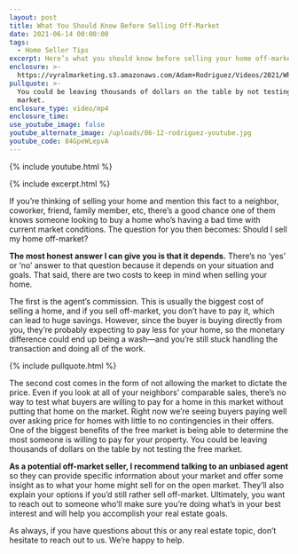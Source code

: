 ```yaml
---
layout: post
title: What You Should Know Before Selling Off-Market
date: 2021-06-14 00:00:00
tags:
  - Home Seller Tips
excerpt: Here’s what you should know before selling your home off-market.
enclosure: >-
  https://vyralmarketing.s3.amazonaws.com/Adam+Rodriguez/Videos/2021/What+You+Should+Know+Before+Selling+Off-Market.mp4
pullquote: >-
  You could be leaving thousands of dollars on the table by not testing the free
  market.
enclosure_type: video/mp4
enclosure_time:
use_youtube_image: false
youtube_alternate_image: /uploads/06-12-rodriguez-youtube.jpg
youtube_code: 84GpeWLepvA
---
```

{% include youtube.html %}

{% include excerpt.html %}

If you’re thinking of selling your home and mention this fact to a neighbor, coworker, friend, family member, etc, there’s a good chance one of them knows someone looking to buy a home who’s having a bad time with current market conditions. The question for you then becomes: Should I sell my home off-market?

**The most honest answer I can give you is that it depends.** There’s no ‘yes’ or ‘no’ answer to that question because it depends on your situation and goals. That said, there are two costs to keep in mind when selling your home.

The first is the agent’s commission. This is usually the biggest cost of selling a home, and if you sell off-market, you don’t have to pay it, which can lead to huge savings. However, since the buyer is buying directly from you, they’re probably expecting to pay less for your home, so the monetary difference could end up being a wash—and you’re still stuck handling the transaction and doing all of the work.

{% include pullquote.html %}

The second cost comes in the form of not allowing the market to dictate the price. Even if you look at all of your neighbors’ comparable sales, there’s no way to test what buyers are willing to pay for a home in this market without putting that home on the market. Right now we’re seeing buyers paying well over asking price for homes with little to no contingencies in their offers. One of the biggest benefits of the free market is being able to determine the most someone is willing to pay for your property. You could be leaving thousands of dollars on the table by not testing the free market.

**As a potential off-market seller, I recommend talking to an unbiased agent** so they can provide specific information about your market and offer some insight as to what your home might sell for on the open market. They’ll also explain your options if you’d still rather sell off-market. Ultimately, you want to reach out to someone who’ll make sure you’re doing what’s in your best interest and will help you accomplish your real estate goals.

As always, if you have questions about this or any real estate topic, don’t hesitate to reach out to us. We’re happy to help.
